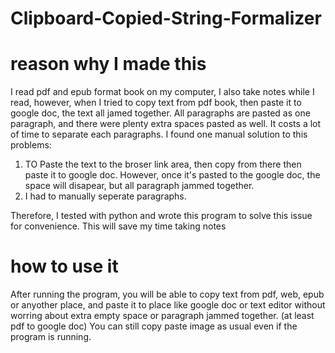 # Clipboard-Copied-String-Formalizer

# reason why I made this
I read pdf and epub format book on my computer, I also take notes while I read,
however, when I tried to copy text from pdf book, then paste it to google doc,
the text all jamed together. All paragraphs are pasted as one paragraph, and there were plenty extra spaces pasted as well. 
It costs a lot of time to separate each paragraphs. 
I found one manual solution to this problems:
1. TO Paste the text to the broser link area, then copy from there then paste it to google doc.
However, once it's pasted to the google doc, the space will disapear, but all paragraph jammed together.
2. I had to manually seperate paragraphs. 

Therefore, I tested with python and wrote this program to solve this issue for convenience. 
This will save my time taking notes


# how to use it
After running the program, you will be able to copy text from pdf, web, epub or anyother place,
and paste it to place like google doc or text editor without worring about extra empty space or paragraph jammed together.
(at least pdf to google doc)
You can still copy paste image as usual even if the program is running. 
